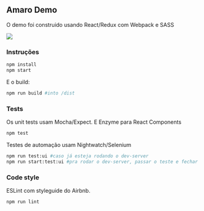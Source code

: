 Amaro Demo
---

O demo foi construido usando React/Redux com Webpack e SASS

[![](https://travis-ci.org/gilbarbara/front-end-challenge.svg?branch=desafio-gil-barbara)](https://travis-ci.org/gilbarbara/front-end-challenge/)

### Instruções

```bash
npm install
npm start
```

E o build:
```bash
npm run build #into /dist
```

### Tests

Os unit tests usam Mocha/Expect. E Enzyme para React Components

```bash
npm test
```

Testes de automação usam Nightwatch/Selenium

```bash
npm run test:ui #caso já esteja rodando o dev-server
npm run start:test:ui #pra rodar o dev-server, passar o teste e fechar
```

### Code style

ESLint com styleguide do Airbnb.
```bash
npm run lint
```
